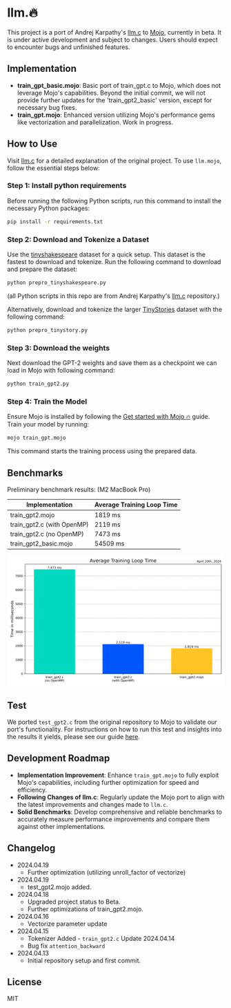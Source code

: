 # llm.🔥

This project is a port of Andrej Karpathy's [llm.c](https://github.com/karpathy/llm.c) to [Mojo](https://docs.modular.com/mojo), currently in beta. It is under active development and subject to changes. Users should expect to encounter bugs and unfinished features.

## Implementation

- **train_gpt_basic.mojo**: Basic port of train_gpt.c to Mojo, which does not leverage Mojo's capabilities. Beyond the initial commit, we will not provide further updates for the 'train_gpt2_basic' version, except for necessary bug fixes.
- **train_gpt.mojo**: Enhanced version utilizing Mojo's performance gems like vectorization and parallelization. Work in progress.

## How to Use

Visit [llm.c](https://github.com/karpathy/llm.c) for a detailed explanation of the original project. To use `llm.mojo`, follow the essential steps below:

### Step 1: Install python requirements

Before running the following Python scripts, run this command to install the necessary Python packages:

```bash
pip install -r requirements.txt
```

### Step 2: Download and Tokenize a Dataset

Use the [tinyshakespeare](https://raw.githubusercontent.com/karpathy/char-rnn/master/data/tinyshakespeare/input.txt) dataset for a quick setup. This dataset is the fastest to download and tokenize. Run the following command to download and prepare the dataset:

```bash
python prepro_tinyshakespeare.py
```

(all Python scripts in this repo are from Andrej Karpathy's [llm.c](https://github.com/karpathy/llm.c) repository.)

Alternatively, download and tokenize the larger [TinyStories](https://huggingface.co/datasets/roneneldan/TinyStories) dataset with the following command:

```bash
python prepro_tinystory.py
```

### Step 3: Download the weights

Next download the GPT-2 weights and save them as a checkpoint we can load in Mojo with following command:

```bash
python train_gpt2.py
```

### Step 4: Train the Model

Ensure Mojo is installed by following the [Get started with Mojo 🔥](https://docs.modular.com/mojo/manual/get-started/) guide. Train your model by running:

 ```bash
 mojo train_gpt.mojo
 ```

This command starts the training process using the prepared data.

## Benchmarks

Preliminary benchmark results: (M2 MacBook Pro)

| Implementation             | Average Training Loop Time |
|----------------------------|----------------------------|
| train_gpt2.mojo             | 1819 ms                    |
| train_gpt2.c (with OpenMP)  | 2119 ms                    |
| train_gpt2.c  (no OpenMP)   | 7473 ms                    |
| train_gpt2_basic.mojo       | 54509 ms                   |

!['Training Loop Times'](imgs/training_loop_times_chart.png)

## Test

We ported `test_gpt2.c` from the original repository to Mojo to validate our port's functionality. For instructions on how to run this test and insights into the results it yields, please see our guide [here](./test.md).

## Development Roadmap

- **Implementation Improvement**: Enhance `train_gpt.mojo` to fully exploit Mojo's capabilities, including further optimization for speed and efficiency.
- **Following Changes of llm.c**: Regularly update the Mojo port to align with the latest improvements and changes made to `llm.c`.
- **Solid Benchmarks**: Develop comprehensive and reliable benchmarks to accurately measure performance improvements and compare them against other implementations.
  
## Changelog

- 2024.04.19
  - Further optimization (utilizing unroll_factor of vectorize)
- 2024.04.19
  - test_gpt2.mojo added.
- 2024.04.18
  - Upgraded project status to Beta.
  - Further optimizations of train_gpt2.mojo.
- 2024.04.16
  - Vectorize parameter update
- 2024.04.15
  - Tokenizer Added - `train_gpt2.c` Update 2024.04.14
  - Bug fix `attention_backward`
- 2024.04.13
  - Initial repository setup and first commit.

## License

MIT
